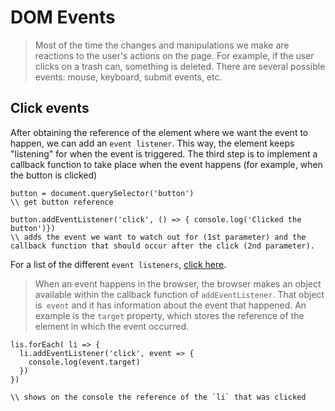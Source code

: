 # DOM Events

> Most of the time the changes and manipulations we make are reactions to the user's actions on the page. For example, if the user clicks on a trash can, something is deleted. There are several possible events: mouse, keyboard, submit events, etc.

## Click events

After obtaining the reference of the element where we want the event to happen, we can add an `event listener`. This way, the element keeps "listening" for when the event is triggered. The third step is to implement a callback function to take place when the event happens (for example, when the button is clicked)

```
button = document.querySelector('button')
\\ get button reference

button.addEventListener('click', () => { console.log('Clicked the button')})
\\ adds the event we want to watch out for (1st parameter) and the callback function that should occur after the click (2nd parameter).
```

For a list of the different `event listeners`, [click here](https://developer.mozilla.org/en-US/docs/Web/Events).


> When an event happens in the browser, the browser makes an object available within the callback function of `addEventListener`. That object is` event` and it has information about the event that happened. An example is the `target` property, which stores the reference of the element in which the event occurred.

```
lis.forEach( li => {
  li.addEventListener('click', event => {
    console.log(event.target)
  })
})

\\ shows on the console the reference of the `li` that was clicked
```
